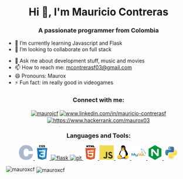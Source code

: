 <h1 align="center">Hi 👋, I'm Mauricio Contreras</h1>
<h3 align="center">A passionate programmer from Colombia</h3>

<!-- - 🔭 I’m currently working on ... -->
- 🌱 I’m currently learning Javascript and Flask
- 👯 I’m looking to collaborate on full stack
<!-- - 🤔 I’m looking for help with ... -->
- 💬 Ask me about development stuff, music and movies 
- 📫 How to reach me: mcontrerasf03@gmail.com
- 😄 Pronouns: Maurox
- ⚡ Fun fact: im really good in videogames


<h3 align="center">Connect with me:</h3>
<p align="center">
<a href="https://twitter.com/maurojcf" target="blank"><img align="center" src="https://cdn.jsdelivr.net/npm/simple-icons@3.0.1/icons/twitter.svg" alt="maurojcf" height="30" width="40" /></a>
<a href="https://linkedin.com/in/www.linkedin.com/in/mauricio-contrerasf" target="blank"><img align="center" src="https://cdn.jsdelivr.net/npm/simple-icons@3.0.1/icons/linkedin.svg" alt="www.linkedin.com/in/mauricio-contrerasf" height="30" width="40" /></a>
<a href="https://www.hackerrank.com/https://www.hackerrank.com/maurox03" target="blank"><img align="center" src="https://cdn.jsdelivr.net/npm/simple-icons@3.0.1/icons/hackerrank.svg" alt="https://www.hackerrank.com/maurox03" height="30" width="40" /></a>
</p>

<h3 align="center">Languages and Tools:</h3>
<p align="center"> <a href="https://www.cprogramming.com/" target="_blank"> <img src="https://raw.githubusercontent.com/devicons/devicon/master/icons/c/c-original.svg" alt="c" width="40" height="40"/> </a> <a href="https://www.w3schools.com/css/" target="_blank"> <img src="https://raw.githubusercontent.com/devicons/devicon/master/icons/css3/css3-original-wordmark.svg" alt="css3" width="40" height="40"/> </a> <a href="https://flask.palletsprojects.com/" target="_blank"> <img src="https://www.vectorlogo.zone/logos/pocoo_flask/pocoo_flask-icon.svg" alt="flask" width="40" height="40"/> </a> <a href="https://git-scm.com/" target="_blank"> <img src="https://www.vectorlogo.zone/logos/git-scm/git-scm-icon.svg" alt="git" width="40" height="40"/> </a> <a href="https://www.w3.org/html/" target="_blank"> <img src="https://raw.githubusercontent.com/devicons/devicon/master/icons/html5/html5-original-wordmark.svg" alt="html5" width="40" height="40"/> </a> <a href="https://developer.mozilla.org/en-US/docs/Web/JavaScript" target="_blank"> <img src="https://raw.githubusercontent.com/devicons/devicon/master/icons/javascript/javascript-original.svg" alt="javascript" width="40" height="40"/> </a> <a href="https://www.linux.org/" target="_blank"> <img src="https://raw.githubusercontent.com/devicons/devicon/master/icons/linux/linux-original.svg" alt="linux" width="40" height="40"/> </a> <a href="https://www.mysql.com/" target="_blank"> <img src="https://raw.githubusercontent.com/devicons/devicon/master/icons/mysql/mysql-original-wordmark.svg" alt="mysql" width="40" height="40"/> </a> <a href="https://www.nginx.com" target="_blank"> <img src="https://raw.githubusercontent.com/devicons/devicon/master/icons/nginx/nginx-original.svg" alt="nginx" width="40" height="40"/> </a> <a href="https://www.python.org" target="_blank"> <img src="https://raw.githubusercontent.com/devicons/devicon/master/icons/python/python-original.svg" alt="python" width="40" height="40"/> </a> </p>

<p><img align="left" src="https://github-readme-stats.vercel.app/api/top-langs?username=mauroxcf&show_icons=true&locale=en&layout=compact" alt="mauroxcf" /></p>

<p>&nbsp;<img align="center" src="https://github-readme-stats.vercel.app/api?username=mauroxcf&show_icons=true&locale=en" alt="mauroxcf" /></p>
